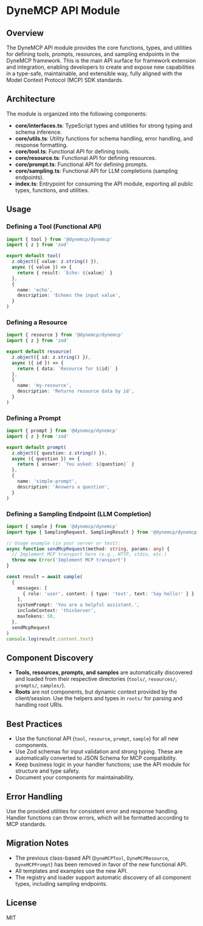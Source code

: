 # DyneMCP API Module

## Overview

The DyneMCP API module provides the core functions, types, and utilities for defining tools, prompts, resources, and sampling endpoints in the DyneMCP framework. This is the main API surface for framework extension and integration, enabling developers to create and expose new capabilities in a type-safe, maintainable, and extensible way, fully aligned with the Model Context Protocol (MCP) SDK standards.

## Architecture

The module is organized into the following components:

- **core/interfaces.ts**: TypeScript types and utilities for strong typing and schema inference.
- **core/utils.ts**: Utility functions for schema handling, error handling, and response formatting.
- **core/tool.ts**: Functional API for defining tools.
- **core/resource.ts**: Functional API for defining resources.
- **core/prompt.ts**: Functional API for defining prompts.
- **core/sampling.ts**: Functional API for LLM completions (sampling endpoints).
- **index.ts**: Entrypoint for consuming the API module, exporting all public types, functions, and utilities.

## Usage

### Defining a Tool (Functional API)

```ts
import { tool } from '@dynemcp/dynemcp'
import { z } from 'zod'

export default tool(
  z.object({ value: z.string() }),
  async ({ value }) => {
    return { result: `Echo: ${value}` }
  },
  {
    name: 'echo',
    description: 'Echoes the input value',
  }
)
```

### Defining a Resource

```ts
import { resource } from '@dynemcp/dynemcp'
import { z } from 'zod'

export default resource(
  z.object({ id: z.string() }),
  async ({ id }) => {
    return { data: `Resource for ${id}` }
  },
  {
    name: 'my-resource',
    description: 'Returns resource data by id',
  }
)
```

### Defining a Prompt

```ts
import { prompt } from '@dynemcp/dynemcp'
import { z } from 'zod'

export default prompt(
  z.object({ question: z.string() }),
  async ({ question }) => {
    return { answer: `You asked: ${question}` }
  },
  {
    name: 'simple-prompt',
    description: 'Answers a question',
  }
)
```

### Defining a Sampling Endpoint (LLM Completion)

```ts
import { sample } from '@dynemcp/dynemcp'
import type { SamplingRequest, SamplingResult } from '@dynemcp/dynemcp'

// Usage example (in your server or test):
async function sendMcpRequest(method: string, params: any) {
  // Implement MCP transport here (e.g., HTTP, stdio, etc.)
  throw new Error('Implement MCP transport')
}

const result = await sample(
  {
    messages: [
      { role: 'user', content: { type: 'text', text: 'Say hello!' } }
    ],
    systemPrompt: 'You are a helpful assistant.',
    includeContext: 'thisServer',
    maxTokens: 50,
  },
  sendMcpRequest
)
console.log(result.content.text)
```

## Component Discovery

- **Tools, resources, prompts, and samples** are automatically discovered and loaded from their respective directories (`tools/`, `resources/`, `prompts/`, `samples/`).
- **Roots** are not components, but dynamic context provided by the client/session. Use the helpers and types in `roots/` for parsing and handling root URIs.

## Best Practices

- Use the functional API (`tool`, `resource`, `prompt`, `sample`) for all new components.
- Use Zod schemas for input validation and strong typing. These are automatically converted to JSON Schema for MCP compatibility.
- Keep business logic in your handler functions; use the API module for structure and type safety.
- Document your components for maintainability.

## Error Handling

Use the provided utilities for consistent error and response handling. Handler functions can throw errors, which will be formatted according to MCP standards.

## Migration Notes

- The previous class-based API (`DyneMCPTool`, `DyneMCPResource`, `DyneMCPPrompt`) has been removed in favor of the new functional API.
- All templates and examples use the new API.
- The registry and loader support automatic discovery of all component types, including sampling endpoints.

## License

MIT
